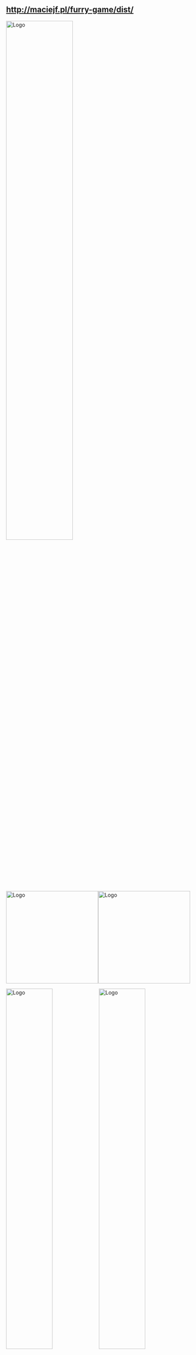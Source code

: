 ## http://maciejf.pl/furry-game/dist/

<img alt="Logo" src="http://maciejf.pl/img/furryGame.png" width="60%">

<img alt="Logo" src="http://maciejf.pl/img/girl.png" width="250"><img alt="Logo" src="http://maciejf.pl/img/diamonds.png" width="250">


<img alt="Logo" src="http://maciejf.pl/img/board1.jpg" width="50%"><img alt="Logo" src="http://maciejf.pl/img/board2.jpg" width="50%">
<img alt="Logo" src="http://maciejf.pl/img/board3.jpg" width="50%"><img alt="Logo" src="http://maciejf.pl/img/board4.jpg" width="50%">


# Furry Game

## Przygotowanie

> [...]
> - ```[...]```
> - [...]
> - [...]

